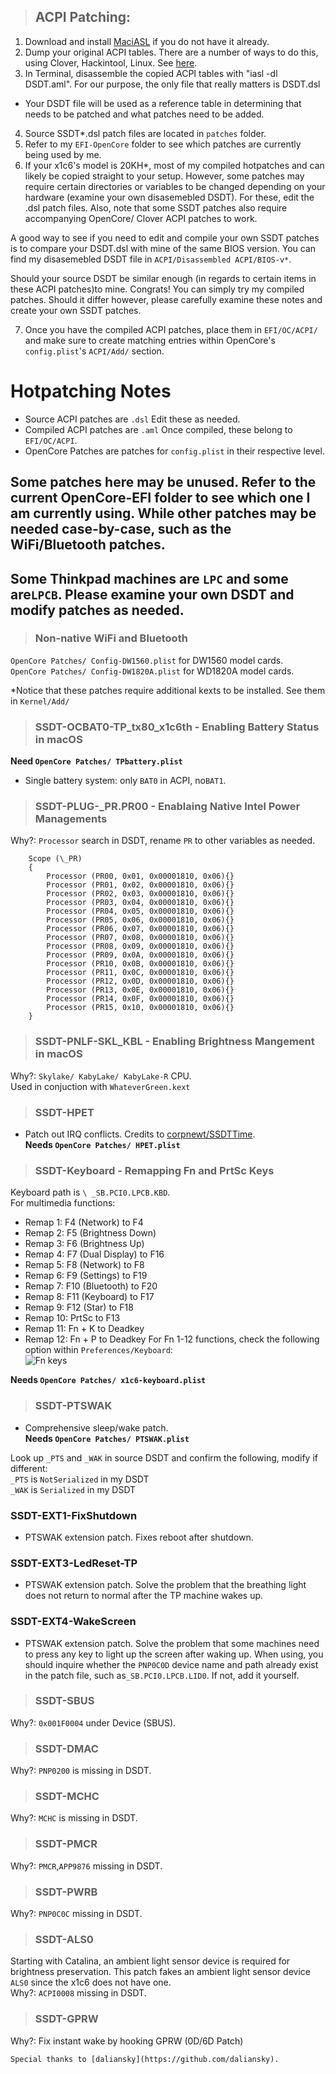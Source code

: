 > ## ACPI Patching:

1. Download and install [MaciASL](https://github.com/acidanthera/MaciASL/releases) if you do not have it already.
2. Dump your original ACPI tables. There are a number of ways to do this, using Clover, Hackintool, Linux. See [here](https://khronokernel.github.io/Getting-Started-With-ACPI/Manual/dump.html).  
3. In Terminal, disassemble the copied ACPI tables with "iasl -dl DSDT.aml". For our purpose, the only file that really matters is DSDT.dsl

- Your DSDT file will be used as a reference table in determining that needs to be patched and what patches need to be added.

4. Source SSDT\*.dsl patch files are located in `patches` folder.
5. Refer to my `EFI-OpenCore` folder to see which patches are currently being used by me.
6. If your x1c6's model is 20KH*, most of my compiled hotpatches and can likely be copied straight to your setup. However, some patches may require certain directories or variables to be changed depending on your hardware (examine your own disasemebled DSDT). For these, edit the .dsl patch files. Also, note that some SSDT patches also require accompanying OpenCore/ Clover ACPI patches to work.

A good way to see if you need to edit and compile your own SSDT patches is to compare your DSDT.dsl with mine of the same BIOS version. You can find my disasemebled DSDT file in `ACPI/Disassembled ACPI/BIOS-v*`.

Should your source DSDT be similar enough (in regards to certain items in these ACPI patches)to mine. Congrats! You can simply try my compiled patches. Should it differ however, please carefully examine these notes and create your own SSDT patches.  

7. Once you have the compiled ACPI patches, place them in `EFI/OC/ACPI/` and make sure to create matching entries within OpenCore's `config.plist`'s `ACPI/Add/` section.

# Hotpatching Notes

- Source ACPI patches are `.dsl` Edit these as needed.
- Compiled ACPI patches are `.aml` Once compiled, these belong to `EFI/OC/ACPI`.
- OpenCore Patches are patches for `config.plist` in their respective level.

## Some patches here may be unused. Refer to the current OpenCore-EFI folder to see which one I am currently using. While other patches may be needed case-by-case, such as the WiFi/Bluetooth patches.

## Some Thinkpad machines are `LPC` and some are`LPCB`. Please examine your own DSDT and modify patches as needed.

> ### Non-native WiFi and Bluetooth

`OpenCore Patches/ Config-DW1560.plist` for DW1560 model cards.  
`OpenCore Patches/ Config-DW1820A.plist` for WD1820A model cards.

\*Notice that these patches require additional kexts to be installed. See them in `Kernel/Add/`

> ### SSDT-OCBAT0-TP_tx80_x1c6th - Enabling Battery Status in macOS

**Need `OpenCore Patches/ TPbattery.plist`**  

- Single battery system: only `BAT0` in ACPI, no`BAT1`.

> ### SSDT-PLUG-\_PR.PR00 - Enablaing Native Intel Power Managements

Why?: `Processor` search in DSDT, rename `PR` to other variables as needed.

```
    Scope (\_PR)
    {
        Processor (PR00, 0x01, 0x00001810, 0x06){}
        Processor (PR01, 0x02, 0x00001810, 0x06){}
        Processor (PR02, 0x03, 0x00001810, 0x06){}
        Processor (PR03, 0x04, 0x00001810, 0x06){}
        Processor (PR04, 0x05, 0x00001810, 0x06){}
        Processor (PR05, 0x06, 0x00001810, 0x06){}
        Processor (PR06, 0x07, 0x00001810, 0x06){}
        Processor (PR07, 0x08, 0x00001810, 0x06){}
        Processor (PR08, 0x09, 0x00001810, 0x06){}
        Processor (PR09, 0x0A, 0x00001810, 0x06){}
        Processor (PR10, 0x0B, 0x00001810, 0x06){}
        Processor (PR11, 0x0C, 0x00001810, 0x06){}
        Processor (PR12, 0x0D, 0x00001810, 0x06){}
        Processor (PR13, 0x0E, 0x00001810, 0x06){}
        Processor (PR14, 0x0F, 0x00001810, 0x06){}
        Processor (PR15, 0x10, 0x00001810, 0x06){}
    }
```

> ### SSDT-PNLF-SKL_KBL - Enabling Brightness Mangement in macOS

Why?: `Skylake/ KabyLake/ KabyLake-R` CPU.  
Used in conjuction with `WhateverGreen.kext`

> ### SSDT-HPET

- Patch out IRQ conflicts. Credits to [corpnewt/SSDTTime](https://github.com/corpnewt/SSDTTime).  
**Needs `OpenCore Patches/ HPET.plist`**

> ### SSDT-Keyboard - Remapping Fn and PrtSc Keys

 Keyboard path is `\ _SB.PCI0.LPCB.KBD`.    
For multimedia functions:

- Remap 1: F4 (Network) to F4
- Remap 2: F5 (Brightness Down)
- Remap 3: F6 (Brightness Up)
- Remap 4: F7 (Dual Display) to F16
- Remap 5: F8 (Network) to F8
- Remap 6: F9 (Settings) to F19
- Remap 7: F10 (Bluetooth) to F20
- Remap 8: F11 (Keyboard) to F17
- Remap 9: F12 (Star) to F18
- Remap 10: PrtSc to F13
- Remap 11: Fn + K to Deadkey
- Remap 12: Fn + P to Deadkey
  For Fn 1-12 functions, check the following option within `Preferences/Keyboard`:  
  ![Fn keys](https://github.com/tylernguyen/x1c6-hackintosh/blob/master/docs/assets/img/macOS%20Settings/fnkeys.png)

**Needs `OpenCore Patches/ x1c6-keyboard.plist`**

> ### SSDT-PTSWAK

- Comprehensive sleep/wake patch.  
**Needs `OpenCore Patches/ PTSWAK.plist`**

Look up `_PTS` and `_WAK` in source DSDT and confirm the following, modify if different:  
`_PTS` is `NotSerialized` in my DSDT  
`_WAK` is `Serialized` in my DSDT

### SSDT-EXT1-FixShutdown

- PTSWAK extension patch. Fixes reboot after shutdown.  

### SSDT-EXT3-LedReset-TP

- PTSWAK extension patch. Solve the problem that the breathing light does not return to normal after the TP machine wakes up.  

### SSDT-EXT4-WakeScreen

- PTSWAK extension patch. Solve the problem that some machines need to press any key to light up the screen after waking up. When using, you should inquire whether the `PNP0C0D` device name and path already exist in the patch file, such as`_SB.PCI0.LPCB.LID0`. If not, add it yourself.  

> ### SSDT-SBUS

Why?: `0x001F0004` under Device (SBUS).

> ### SSDT-DMAC

Why?: `PNP0200` is missing in DSDT.

> ### SSDT-MCHC

Why?: `MCHC` is missing in DSDT.

> ### SSDT-PMCR

Why?: `PMCR`,`APP9876` missing in DSDT.

> ### SSDT-PWRB

Why?: `PNP0C0C` missing in DSDT.

> ### SSDT-ALS0

Starting with Catalina, an ambient light sensor device is required for brightness preservation. This patch fakes an ambient light sensor device `ALS0` since the x1c6 does not have one.  
Why?: `ACPI0008` missing in DSDT.

> ### SSDT-GPRW

Why?: Fix instant wake by hooking GPRW (0D/6D Patch)

```
Special thanks to [daliansky](https://github.com/daliansky).
```
